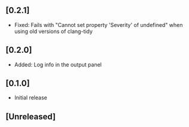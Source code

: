 ## [0.2.1]

- Fixed: Fails with "Cannot set property 'Severity' of undefined" when using
old versions of clang-tidy

## [0.2.0]

- Added: Log info in the output panel

## [0.1.0]

- Initial release

## [Unreleased]
